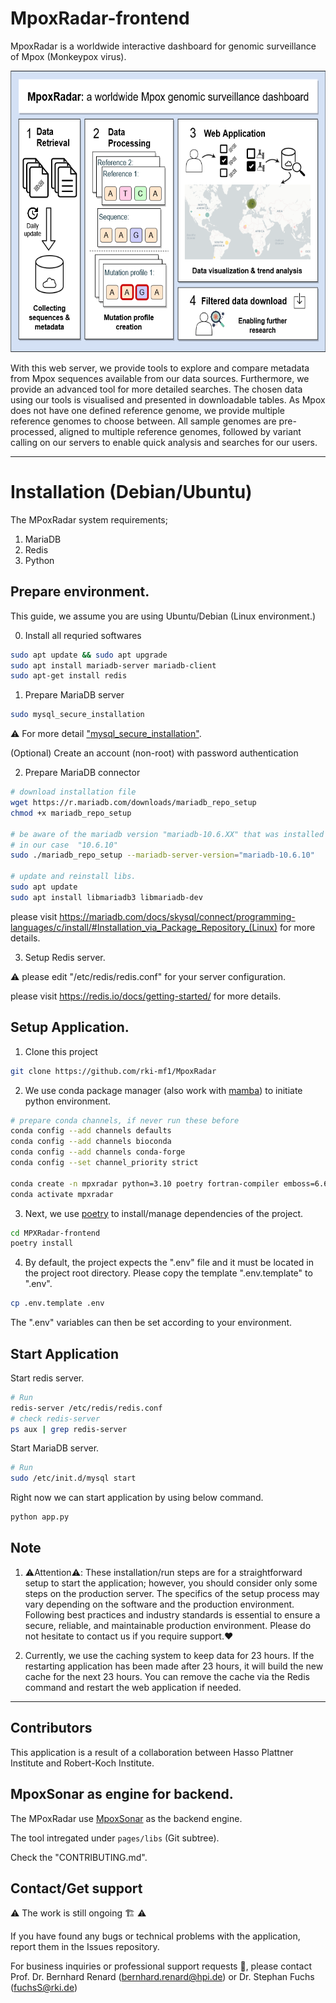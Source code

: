 # MpoxRadar-frontend
MpoxRadar is a worldwide interactive dashboard for genomic surveillance of Mpox (Monkeypox virus).


<img src="docs/MpoxRadar-GraphicalAbstract.drawio.png"
     alt="MpoxRadar-GraphicalAbstract"
     style=""  width="600" height="450" />
</div>

With this web server, we provide tools to explore and compare metadata from Mpox sequences available from our data sources. Furthermore, we provide an advanced tool for more detailed searches. The chosen data using our tools is visualised and presented in downloadable tables. As Mpox does not have one defined reference genome, we provide multiple reference genomes to choose between. All sample genomes are pre-processed, aligned to multiple reference genomes, followed by variant calling on our servers to enable quick analysis and searches for our users. 


-------

# Installation (Debian/Ubuntu)

The MPoxRadar system requirements;
1. MariaDB
2. Redis
3. Python

## Prepare environment.

This guide, we assume you are using Ubuntu/Debian (Linux environment.)

0. Install all requried softwares
```sh
sudo apt update && sudo apt upgrade
sudo apt install mariadb-server mariadb-client
sudo apt-get install redis

```

1. Prepare MariaDB server
```sh
sudo mysql_secure_installation

```
⚠️ For more detail ["mysql_secure_installation"](https://mariadb.com/kb/en/mysql_secure_installation/).

(Optional) Create an account (non-root) with password authentication

2. Prepare MariaDB connector

```sh
# download installation file
wget https://r.mariadb.com/downloads/mariadb_repo_setup
chmod +x mariadb_repo_setup

# be aware of the mariadb version "mariadb-10.6.XX" that was installed on your machine.
# in our case  "10.6.10"
sudo ./mariadb_repo_setup --mariadb-server-version="mariadb-10.6.10"

# update and reinstall libs.
sudo apt update
sudo apt install libmariadb3 libmariadb-dev
```
please visit https://mariadb.com/docs/skysql/connect/programming-languages/c/install/#Installation_via_Package_Repository_(Linux) for more details.

3. Setup Redis server.

⚠️ please edit "/etc/redis/redis.conf" for your server configuration.

please visit https://redis.io/docs/getting-started/ for more details.

## Setup Application.

1. Clone this project
```sh
git clone https://github.com/rki-mf1/MpoxRadar
```

2. We use conda package manager (also work with [mamba](https://mamba.readthedocs.io/en/latest/installation.html)) to initiate python environment.
```sh
# prepare conda channels, if never run these before
conda config --add channels defaults
conda config --add channels bioconda
conda config --add channels conda-forge
conda config --set channel_priority strict

conda create -n mpxradar python=3.10 poetry fortran-compiler emboss=6.6.0
conda activate mpxradar
```

3. Next, we use [poetry](https://python-poetry.org/docs/basic-usage/) to install/manage dependencies of the project.
```sh
cd MPXRadar-frontend
poetry install
```

4. By default, the project expects the ".env" file and it must be located in the project root directory.
Please copy the template ".env.template" to ".env".
```sh
cp .env.template .env
```
The ".env" variables can then be set according to your environment.

## Start Application

Start redis server.
```sh
# Run
redis-server /etc/redis/redis.conf
# check redis-server
ps aux | grep redis-server
```

Start MariaDB server.
```sh
# Run
sudo /etc/init.d/mysql start
```

Right now we can start application by using below command.
```sh
python app.py
```

## Note

1. ⚠️Attention⚠️: These installation/run steps are for a straightforward setup to start the application; however, you should consider only some steps on the production server. The specifics of the setup process may vary depending on the software and the production environment. Following best practices and industry standards is essential to ensure a secure, reliable, and maintainable production environment. Please do not hesitate to contact us if you require support.❤️

2. Currently, we use the caching system to keep data for 23 hours. If the restarting application has been made after 23 hours, it will build the new cache for the next 23 hours. You can remove the cache via the Redis command and restart the web application if needed.

----

## Contributors

This application is a result of a collaboration between Hasso Plattner Institute and Robert-Koch Institute.

## MpoxSonar as engine for backend.
The MPoxRadar use [MpoxSonar](https://github.com/rki-mf1/MpoxSonar) as the backend engine.

The tool intregated under `pages/libs` (Git subtree).

Check the "CONTRIBUTING.md".

## Contact/Get support
⚠️ The work is still ongoing 🏗️ ⚠️

If you have found any bugs or technical problems with the application, report them in the Issues repository.

For business inquiries or professional support requests 🍺,
please contact Prof. Dr. Bernhard Renard (bernhard.renard@hpi.de) or Dr. Stephan Fuchs (fuchsS@rki.de)
